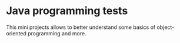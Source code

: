 # Java programming tests

This mini projects allows to better understand some basics of object-oriented programming and more.